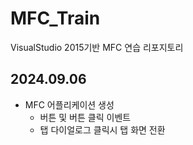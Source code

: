 # MFC_Train
VisualStudio 2015기반 MFC 연습 리포지토리

## 2024.09.06
- MFC 어플리케이션 생성
	- 버튼 및 버튼 클릭 이벤트
	- 탭 다이얼로그 클릭시 탭 화면 전환